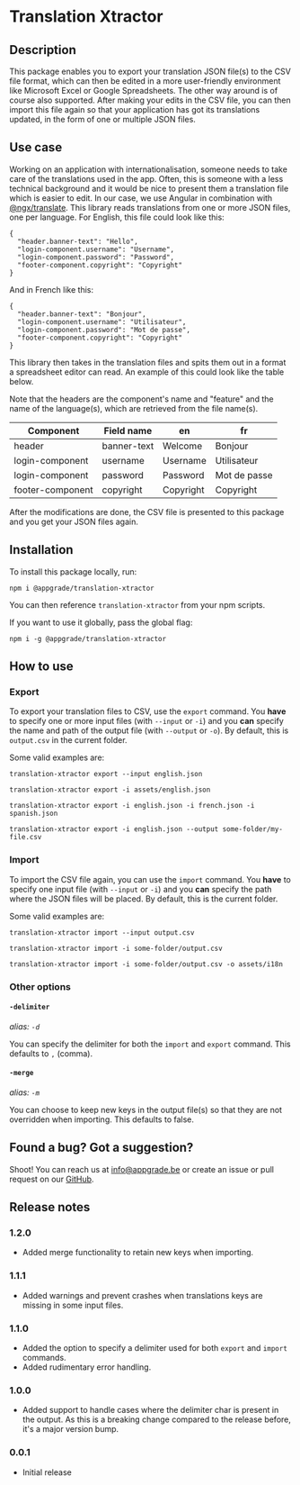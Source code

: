 # Translation Xtractor

## Description
This package enables you to export your translation JSON file(s) to the CSV file format, which can
then be edited in a more user-friendly environment like Microsoft Excel or Google Spreadsheets. The
other way around is of course also supported. After making your edits in the CSV file, you can then
import this file again so that your application has got its translations updated, in the form of one
or multiple JSON files.

## Use case
Working on an application with internationalisation, someone needs to take care of the translations
used in the app. Often, this is someone with a less technical background and it would be nice to
present them a translation file which is easier to edit. In our case, we use Angular in combination
with [@ngx/translate](https://github.com/ngx-translate/core). This library reads translations from
one or more JSON files, one per language. For English, this file could look like this:

```
{
  "header.banner-text": "Hello",
  "login-component.username": "Username",
  "login-component.password": "Password",
  "footer-component.copyright": "Copyright"
}
```

And in French like this:

```
{
  "header.banner-text": "Bonjour",
  "login-component.username": "Utilisateur",
  "login-component.password": "Mot de passe",
  "footer-component.copyright": "Copyright"
}
```

This library then takes in the translation files and spits them out in a format a spreadsheet editor
can read. An example of this could look like the table below.

Note that the headers are the component's name and "feature" and the name of the language(s), which are retrieved from the file name(s).

| Component        | Field name  | en        | fr           |
|------------------|-------------|-----------|--------------|
| header           | banner-text | Welcome   | Bonjour      |
| login-component  | username    | Username  | Utilisateur  |
| login-component  | password    | Password  | Mot de passe |
| footer-component | copyright   | Copyright | Copyright    |

After the modifications are done, the CSV file is presented to this package and you get
your JSON files again.

## Installation
To install this package locally, run:

`npm i @appgrade/translation-xtractor`

You can then reference `translation-xtractor` from your npm scripts.

If you want to use it globally, pass the global flag:

`npm i -g @appgrade/translation-xtractor`

## How to use
### Export
To export your translation files to CSV, use the `export` command. You **have** to specify one or
more input files (with `--input` or `-i`) and you **can** specify the name and path of the output
file (with `--output` or `-o`). By default, this is `output.csv` in the current folder.

Some valid examples are:

`translation-xtractor export --input english.json`

`translation-xtractor export -i assets/english.json`

`translation-xtractor export -i english.json -i french.json -i spanish.json`

`translation-xtractor export -i english.json --output some-folder/my-file.csv`

### Import
To import the CSV file again, you can use the `import` command. You **have** to specify one input file (with `--input` or `-i`) and you **can** specify the path where the JSON files will be placed. By default, this is the current folder.

Some valid examples are:

`translation-xtractor import --input output.csv`

`translation-xtractor import -i some-folder/output.csv`

`translation-xtractor import -i some-folder/output.csv -o assets/i18n`


### Other options
#### `-delimiter`
_alias: `-d`_

You can specify the delimiter for both the `import` and `export` command. This defaults to `,` (comma).

#### `-merge`
_alias: `-m`_

You can choose to keep new keys in the output file(s) so that they are not overridden when importing. This defaults to false.

## Found a bug? Got a suggestion?
Shoot! You can reach us at [info@appgrade.be](mailto:info@appgrade.be) or create an issue or pull request on our [GitHub](https://github.com/appgrade-bvba/translation-xtractor).

## Release notes

### 1.2.0
- Added merge functionality to retain new keys when importing.

### 1.1.1
- Added warnings and prevent crashes when translations keys are missing in some input files.

### 1.1.0
- Added the option to specify a delimiter used for both `export` and `import` commands.
- Added rudimentary error handling.

### 1.0.0
- Added support to handle cases where the delimiter char is present in the output. As this is a breaking change compared to the release before, it's a major version bump.

### 0.0.1
- Initial release
